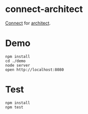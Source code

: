 connect-architect
=================

[Connect](https://github.com/senchalabs/connect) for [architect](https://github.com/c9open/connect-architect).


Demo
====

	npm install
	cd ./demo
	node server
	open http://localhost:8080

Test
====

	npm install
	npm test
